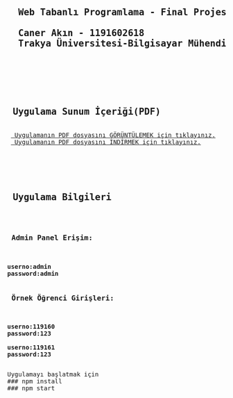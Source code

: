<pre>
  <h2> 
  Web Tabanlı Programlama - Final Projesi<br>
  Caner Akın - 1191602618   
  Trakya Üniversitesi-Bilgisayar Mühendisliği 
  </h2>
 </pre>
 <pre>
 <h2> Uygulama Sunum İçeriği(PDF) </h2>
 <a href="https://github.com/canerakinn/eogrenme-portali/blob/main/E-Ogrenme%20Portali.pdf"> Uygulamanın PDF dosyasını GÖRÜNTÜLEMEK için tıklayınız.</a>
 <a href="https://github.com/canerakinn/eogrenme-portali/raw/main/E-Ogrenme%20Portali.pdf"> Uygulamanın PDF dosyasını İNDİRMEK için tıklayınız.</a>
 
 
 
 </pre>

 
<pre>
<h2> Uygulama Bilgileri </h2><br>
<h3> Admin Panel Erişim: </h3>
<b>
userno:admin
password:admin
</b>
<h3> Örnek Öğrenci Girişleri: </h3>
<b>
userno:119160
password:123

userno:119161
password:123
</b>
</pre>

<pre>
Uygulamayı başlatmak için
### npm install
### npm start 
</pre>

